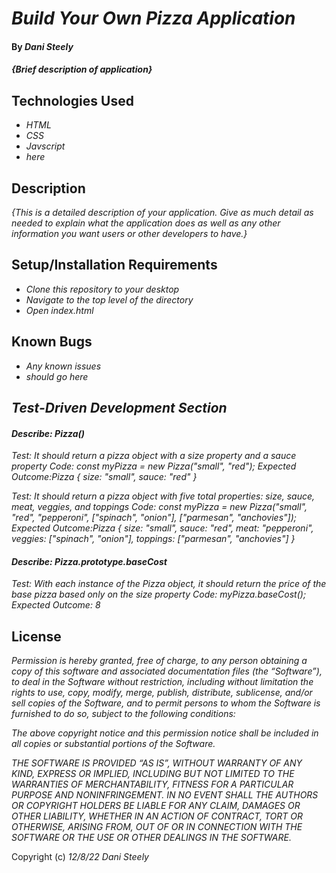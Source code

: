 # _Build Your Own Pizza Application_

#### By _Dani Steely_

#### _{Brief description of application}_

## Technologies Used

* _HTML_
* _CSS_
* _Javscript_
* _here_

## Description

_{This is a detailed description of your application. Give as much detail as needed to explain what the application does as well as any other information you want users or other developers to have.}_

## Setup/Installation Requirements

* _Clone this repository to your desktop_
* _Navigate to the top level of the directory_
* _Open index.html_

## Known Bugs

* _Any known issues_
* _should go here_

## _Test-Driven Development Section_

#### _Describe: Pizza()_
_Test: It should return a pizza object with a size property and a sauce property_
_Code: const myPizza = new Pizza("small", "red");_
_Expected Outcome:Pizza { size: "small", sauce: "red" }_

_Test: It should return a pizza object with five total properties: size, sauce, meat, veggies, and toppings_
_Code: const myPizza = new Pizza("small", "red", "pepperoni", ["spinach", "onion"], ["parmesan", "anchovies"]);_
_Expected Outcome:Pizza { size: "small", sauce: "red", meat: "pepperoni", veggies: ["spinach", "onion"], toppings: ["parmesan", "anchovies"] }_

#### _Describe: Pizza.prototype.baseCost_
_Test: With each instance of the Pizza object, it should return the price of the base pizza based only on the size property_
_Code: myPizza.baseCost();_
_Expected Outcome: 8_





## License

_Permission is hereby granted, free of charge, to any person obtaining a copy of this software and associated documentation files (the “Software”), to deal in the Software without restriction, including without limitation the rights to use, copy, modify, merge, publish, distribute, sublicense, and/or sell copies of the Software, and to permit persons to whom the Software is furnished to do so, subject to the following conditions:_

_The above copyright notice and this permission notice shall be included in all copies or substantial portions of the Software._

_THE SOFTWARE IS PROVIDED “AS IS”, WITHOUT WARRANTY OF ANY KIND, EXPRESS OR IMPLIED, INCLUDING BUT NOT LIMITED TO THE WARRANTIES OF MERCHANTABILITY, FITNESS FOR A PARTICULAR PURPOSE AND NONINFRINGEMENT. IN NO EVENT SHALL THE AUTHORS OR COPYRIGHT HOLDERS BE LIABLE FOR ANY CLAIM, DAMAGES OR OTHER LIABILITY, WHETHER IN AN ACTION OF CONTRACT, TORT OR OTHERWISE, ARISING FROM, OUT OF OR IN CONNECTION WITH THE SOFTWARE OR THE USE OR OTHER DEALINGS IN THE SOFTWARE._

Copyright (c) _12/8/22_ _Dani Steely_
